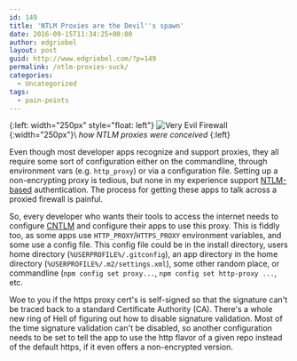 ```yaml
---
id: 149
title: 'NTLM Proxies are the Devil''s spawn'
date: 2016-09-15T11:34:25+00:00
author: edgriebel
layout: post
guid: http://www.edgriebel.com/?p=149
permalink: /ntlm-proxies-suck/
categories:
  - Uncategorized
tags:
  - pain-points
---
```

{:left: width="250px" style="float: left"}
![Very Evil Firewall](https://cdn.meme.am/instances/41007948.jpg){:width="250px"}\\
*how NTLM proxies were conceived*
{:left}

Even though most developer apps recognize and support proxies, they all require some sort of configuration either on the commandline, through environment vars (e.g. <code>http_proxy</code>) or via a configuration file. Setting up a non-encrypting proxy is tedious, but none in my experience support <a href="https://en.wikipedia.org/wiki/NT_LAN_Manager" target="_blank">NTLM-based</a> authentication. The process for getting these apps to talk across a proxied firewall is painful.
<!--more-->
So, every developer who wants their tools to access the internet needs to configure <a href="https://gist.github.com/triskell/2b0922a2469a448b507b" target="_blank">CNTLM</a> and configure their apps to use this proxy. This is fiddly too, as some apps use <code>HTTP_PROXY</code>/<code>HTTPS_PROXY</code> environment variables, and some use a config file. This config file could be in the install directory, users home directory (<code>%USERPROFILE%/.gitconfig</code>), an app directory in the home directory (<code>%USERPROFILE%/.m2/settings.xml</code>), some other random place, or commandline (<code>npm config set proxy...</code>, <code>npm config set http-proxy ...</code>, etc.

Woe to you if the https proxy cert's is self-signed so that the signature can't be traced back to a standard Certificate Authority (CA). There's a whole new ring of Hell of figuring out how to disable signature validation. Most of the time signature validation can't be disabled, so another configuration needs to be set to tell the app to use the http flavor of a given repo instead of the default https, if it even offers a non-encrypted version.
